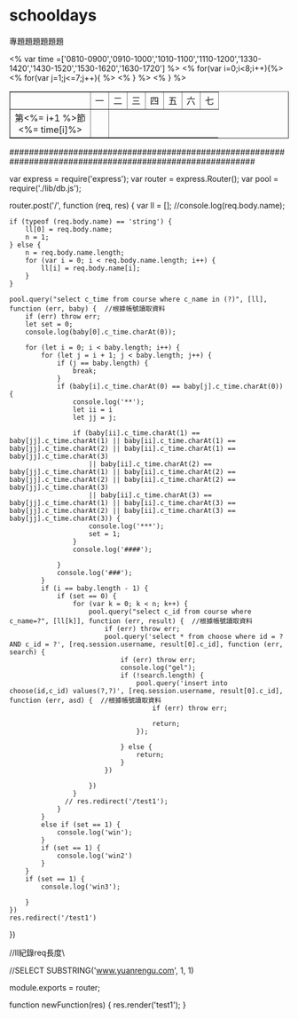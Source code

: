 # schooldays
專題題題題題題


<!DOCTYPE html>
<html>
  <head>
    <title>course</title>
  </head>
  <script></script>
  <body> 
        <table border="1" width=300>
          <tr>
            <td></td>
            <td align="center">一</td>
            <td align="center">二</td>
            <td align="center">三</td>
            <td align="center">四</td>
            <td align="center">五</td>
            <td align="center">六</td>
            <td align="center">七</td>
          </tr>
          <% var time =['0810-0900','0910-1000','1010-1100','1110-1200','1330-1420','1430-1520','1530-1620','1630-1720'] %>
          <% for(var i=0;i<8;i++){%>
            <tr>
              <td align="center">第<%= i+1 %>節<br><%= time[i]%></td>
              <% for(var j=1;j<=7;j++){ %>
                <td align="center"></td>
              <% } %>
            </tr>
          <% } %>
        </table>
  </body>
</html>
            
##########################################################################################################

var express = require('express');
var router = express.Router();
var pool = require('./lib/db.js');


router.post('/', function (req, res) {
    var ll = [];
    //console.log(req.body.name);

    if (typeof (req.body.name) == 'string') {
        ll[0] = req.body.name;
        n = 1;
    } else {
        n = req.body.name.length;
        for (var i = 0; i < req.body.name.length; i++) {
            ll[i] = req.body.name[i];
        }
    }

    pool.query("select c_time from course where c_name in (?)", [ll], function (err, baby) {  //根據帳號讀取資料
        if (err) throw err;
        let set = 0;
        console.log(baby[0].c_time.charAt(0));

        for (let i = 0; i < baby.length; i++) {
            for (let j = i + 1; j < baby.length; j++) {
                if (j == baby.length) {
                    break;
                }
                if (baby[i].c_time.charAt(0) == baby[j].c_time.charAt(0)) {
                    console.log('**');
                    let ii = i
                    let jj = j;

                    if (baby[ii].c_time.charAt(1) == baby[jj].c_time.charAt(1) || baby[ii].c_time.charAt(1) == baby[jj].c_time.charAt(2) || baby[ii].c_time.charAt(1) == baby[jj].c_time.charAt(3)
                        || baby[ii].c_time.charAt(2) == baby[jj].c_time.charAt(1) || baby[ii].c_time.charAt(2) == baby[jj].c_time.charAt(2) || baby[ii].c_time.charAt(2) == baby[jj].c_time.charAt(3)
                        || baby[ii].c_time.charAt(3) == baby[jj].c_time.charAt(1) || baby[ii].c_time.charAt(3) == baby[jj].c_time.charAt(2) || baby[ii].c_time.charAt(3) == baby[jj].c_time.charAt(3)) {
                        console.log('***');
                        set = 1;
                    }
                    console.log('####');

                }
                console.log('###');
            }
            if (i == baby.length - 1) {
                if (set == 0) {
                    for (var k = 0; k < n; k++) {
                        pool.query("select c_id from course where c_name=?", [ll[k]], function (err, result) {  //根據帳號讀取資料
                            if (err) throw err;
                            pool.query('select * from choose where id = ? AND c_id = ?', [req.session.username, result[0].c_id], function (err, search) {
                                if (err) throw err;
                                console.log("gel");
                                if (!search.length) {
                                    pool.query('insert into choose(id,c_id) values(?,?)', [req.session.username, result[0].c_id], function (err, asd) {  //根據帳號讀取資料
                                        if (err) throw err;

                                        return;
                                    });

                                } else {
                                    return;
                                }
                            })

                        })
                    }
                  // res.redirect('/test1');
                }
            }
            else if (set == 1) {
                console.log('win');
            }
            if (set == 1) {
                console.log('win2')
            }
        }
        if (set == 1) {
            console.log('win3');

        }
    })
    res.redirect('/test1')

})


//ll紀錄req長度\








//SELECT SUBSTRING('www.yuanrengu.com', 1, 1)




module.exports = router;

function newFunction(res) {
    res.render('test1');
}

            
            
            
